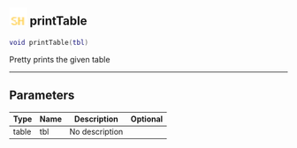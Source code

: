 ## <img src="../../.gitbook/assets/shared.png" width="32" height="32" /> printTable

```lua
void printTable(tbl)
```

Pretty prints the given table<br>

-----------------
## Parameters

| Type   | Name | Description | Optional |
| ------ | ---- | ----------- | -------: |
| table | tbl | No description |  |
